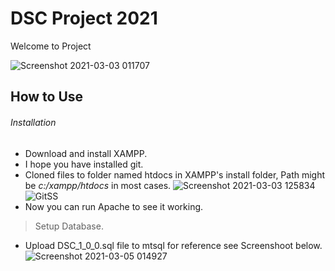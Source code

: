 # DSC Project 2021
 Welcome to Project

![Screenshot 2021-03-03 011707](https://user-images.githubusercontent.com/76168019/109705841-3cdc3800-7bbe-11eb-9aa7-5b24386aa4f7.png)
## How to Use
###### Installation
- Download and install XAMPP.
- I hope you have installed git.
- Cloned files to folder named htdocs in XAMPP's install folder, Path might be *c:/xampp/htdocs* in most cases.
  ![Screenshot 2021-03-03 125834](https://user-images.githubusercontent.com/76168019/109769427-31215d80-7c20-11eb-8119-050c9829e91d.png)
  ![GitSS](https://user-images.githubusercontent.com/76168019/109769111-ca03a900-7c1f-11eb-8d43-5b67839bd3ed.png)
- Now you can run Apache to see it working.
> Setup Database.
- Upload DSC_1_0_0.sql file to mtsql for reference see Screenshoot below.
  ![Screenshot 2021-03-05 014927](https://user-images.githubusercontent.com/76168019/110025448-64193d80-7d55-11eb-8006-c2f6e537185f.png)

